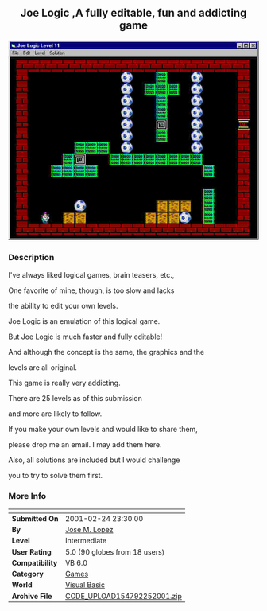 ﻿<div align="center">

## Joe Logic ,A fully editable, fun and addicting game

<img src="PIC2001225148294710.JPG">
</div>

### Description

I've always liked logical games, brain teasers, etc.,

One favorite of mine, though, is too slow and lacks

the ability to edit your own levels.

Joe Logic is an emulation of this logical game.

But Joe Logic is much faster and fully editable!

And although the concept is the same, the graphics and the

levels are all original.

This game is really very addicting.

There are 25 levels as of this submission

and more are likely to follow.

If you make your own levels and would like to share them,

please drop me an email. I may add them here.

Also, all solutions are included but I would challenge

you to try to solve them first.
 
### More Info
 


<span>             |<span>
---                |---
**Submitted On**   |2001-02-24 23:30:00
**By**             |[Jose M\. Lopez](https://github.com/Planet-Source-Code/PSCIndex/blob/master/ByAuthor/jose-m-lopez.md)
**Level**          |Intermediate
**User Rating**    |5.0 (90 globes from 18 users)
**Compatibility**  |VB 6\.0
**Category**       |[Games](https://github.com/Planet-Source-Code/PSCIndex/blob/master/ByCategory/games__1-38.md)
**World**          |[Visual Basic](https://github.com/Planet-Source-Code/PSCIndex/blob/master/ByWorld/visual-basic.md)
**Archive File**   |[CODE\_UPLOAD154792252001\.zip](https://github.com/Planet-Source-Code/jose-m-lopez-joe-logic-a-fully-editable-fun-and-addicting-game__1-21329/archive/master.zip)









